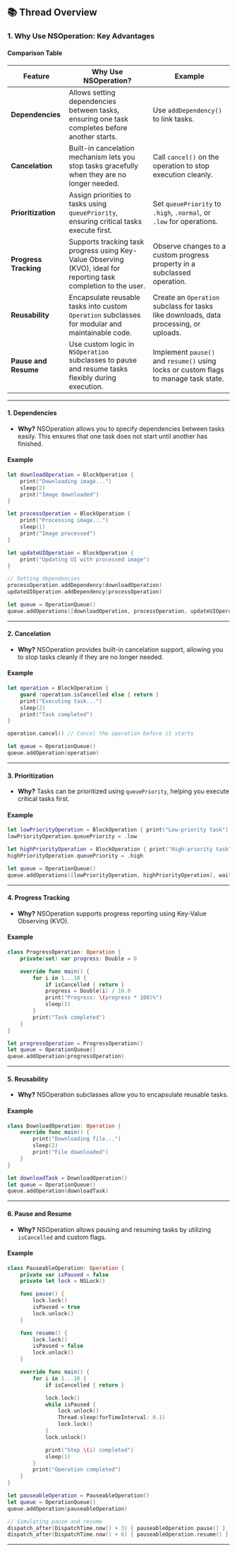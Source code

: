 ## 📚 Thread Overview

### **1. Why Use NSOperation: Key Advantages**

#### **Comparison Table**
| **Feature**             | **Why Use NSOperation?**                                                                                                   | **Example**                                                                                                         |
|-------------------------|---------------------------------------------------------------------------------------------------------------------------|---------------------------------------------------------------------------------------------------------------------|
| **Dependencies**         | Allows setting dependencies between tasks, ensuring one task completes before another starts.                              | Use `addDependency()` to link tasks.                                                                                |
| **Cancelation**          | Built-in cancelation mechanism lets you stop tasks gracefully when they are no longer needed.                              | Call `cancel()` on the operation to stop execution cleanly.                                                         |
| **Prioritization**       | Assign priorities to tasks using `queuePriority`, ensuring critical tasks execute first.                                     | Set `queuePriority` to `.high`, `.normal`, or `.low` for operations.                                                |
| **Progress Tracking**    | Supports tracking task progress using Key-Value Observing (KVO), ideal for reporting task completion to the user.           | Observe changes to a custom progress property in a subclassed operation.                                            |
| **Reusability**          | Encapsulate reusable tasks into custom `Operation` subclasses for modular and maintainable code.                           | Create an `Operation` subclass for tasks like downloads, data processing, or uploads.                              |
| **Pause and Resume**     | Use custom logic in `NSOperation` subclasses to pause and resume tasks flexibly during execution.                          | Implement `pause()` and `resume()` using locks or custom flags to manage task state.                                |

---

#### **1. Dependencies**
- **Why?** NSOperation allows you to specify dependencies between tasks easily. This ensures that one task does not start until another has finished.

#### **Example**
```swift
let downloadOperation = BlockOperation {
    print("Downloading image...")
    sleep(2)
    print("Image downloaded")
}

let processOperation = BlockOperation {
    print("Processing image...")
    sleep(1)
    print("Image processed")
}

let updateUIOperation = BlockOperation {
    print("Updating UI with processed image")
}

// Setting dependencies
processOperation.addDependency(downloadOperation)
updateUIOperation.addDependency(processOperation)

let queue = OperationQueue()
queue.addOperations([downloadOperation, processOperation, updateUIOperation], waitUntilFinished: false)
```

---

#### **2. Cancelation**
- **Why?** NSOperation provides built-in cancelation support, allowing you to stop tasks cleanly if they are no longer needed.

#### **Example**
```swift
let operation = BlockOperation {
    guard !operation.isCancelled else { return }
    print("Executing task...")
    sleep(2)
    print("Task completed")
}

operation.cancel() // Cancel the operation before it starts

let queue = OperationQueue()
queue.addOperation(operation)
```

---

#### **3. Prioritization**
- **Why?** Tasks can be prioritized using `queuePriority`, helping you execute critical tasks first.

#### **Example**
```swift
let lowPriorityOperation = BlockOperation { print("Low-priority task") }
lowPriorityOperation.queuePriority = .low

let highPriorityOperation = BlockOperation { print("High-priority task") }
highPriorityOperation.queuePriority = .high

let queue = OperationQueue()
queue.addOperations([lowPriorityOperation, highPriorityOperation], waitUntilFinished: false)
```

---

#### **4. Progress Tracking**
- **Why?** NSOperation supports progress reporting using Key-Value Observing (KVO).

#### **Example**
```swift
class ProgressOperation: Operation {
    private(set) var progress: Double = 0

    override func main() {
        for i in 1...10 {
            if isCancelled { return }
            progress = Double(i) / 10.0
            print("Progress: \(progress * 100)%")
            sleep(1)
        }
        print("Task completed")
    }
}

let progressOperation = ProgressOperation()
let queue = OperationQueue()
queue.addOperation(progressOperation)
```

---

#### **5. Reusability**
- **Why?** NSOperation subclasses allow you to encapsulate reusable tasks.

#### **Example**
```swift
class DownloadOperation: Operation {
    override func main() {
        print("Downloading file...")
        sleep(2)
        print("File downloaded")
    }
}

let downloadTask = DownloadOperation()
let queue = OperationQueue()
queue.addOperation(downloadTask)
```

---

#### **6. Pause and Resume**
- **Why?** NSOperation allows pausing and resuming tasks by utilizing `isCancelled` and custom flags.

#### **Example**
```swift
class PauseableOperation: Operation {
    private var isPaused = false
    private let lock = NSLock()

    func pause() {
        lock.lock()
        isPaused = true
        lock.unlock()
    }

    func resume() {
        lock.lock()
        isPaused = false
        lock.unlock()
    }

    override func main() {
        for i in 1...10 {
            if isCancelled { return }

            lock.lock()
            while isPaused {
                lock.unlock()
                Thread.sleep(forTimeInterval: 0.1)
                lock.lock()
            }
            lock.unlock()

            print("Step \(i) completed")
            sleep(1)
        }
        print("Operation completed")
    }
}

let pauseableOperation = PauseableOperation()
let queue = OperationQueue()
queue.addOperation(pauseableOperation)

// Simulating pause and resume
dispatch_after(DispatchTime.now() + 3) { pauseableOperation.pause() }
dispatch_after(DispatchTime.now() + 6) { pauseableOperation.resume() }
```

---

